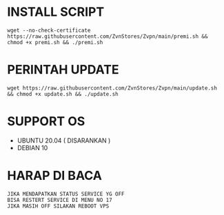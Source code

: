 

# INSTALL SCRIPT 
<pre><code>wget --no-check-certificate https://raw.githubusercontent.com/ZvnStores/Zvpn/main/premi.sh && chmod +x premi.sh && ./premi.sh
</code></pre>

# PERINTAH UPDATE 
<pre><code>wget https://raw.githubusercontent.com/ZvnStores/Zvpn/main/update.sh && chmod +x update.sh && ./update.sh</code></pre>

# SUPPORT OS
- UBUNTU 20.04 ( DISARANKAN )
- DEBIAN 10

# HARAP DI BACA
```
JIKA MENDAPATKAN STATUS SERVICE YG OFF
BISA RESTERT SERVICE DI MENU NO 17
JIKA MASIH OFF SILAKAN REBOOT VPS 
```

